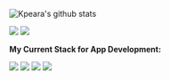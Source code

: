 ![Kpeara's github stats](https://github-readme-stats.vercel.app/api?username=kpeara&show_icons=true&theme=radical)

![](https://img.shields.io/badge/OS-*nix/windows-informational?style=flat&logo=linux&logoColor=white&color=FF5262)
![](https://img.shields.io/badge/Editor-vim/vscode/Intellij-informational?style=flat&logo=vim&logoColor=white&color=17CAF5)

<strong>My Current Stack for App Development:</strong>

![](https://img.shields.io/badge/Backend-java_spring/node_express-informational?style=flat&logo=spring&logoColor=white&color=92FA65)
![](https://img.shields.io/badge/Frontend-react/angular-informational?style=flat&logo=react&logoColor=white&color=FF5262)
![](https://img.shields.io/badge/State_Management-redux-informational?style=flat&logo=redux&logoColor=white&color=C568F5)
![](https://img.shields.io/badge/DBMS-postgres-informational?style=flat&logo=<LOGO_NAME>&logoColor=white&color=10A2F5)

<!-- 
Consider Adding: LinkedIn under a section called Contact Me
-->
